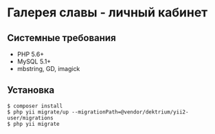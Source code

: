 # Галерея славы - личный кабинет

## Системные требования
- PHP 5.6+
- MySQL 5.1+
- mbstring, GD, imagick

## Установка

```
$ composer install
$ php yii migrate/up --migrationPath=@vendor/dektrium/yii2-user/migrations
$ php yii migrate
```